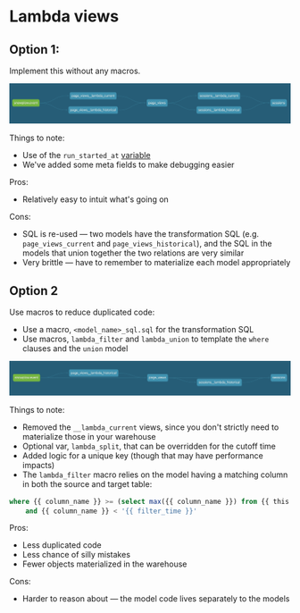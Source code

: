 # Lambda views

## Option 1:
Implement this without any macros.

![Option 1 DAG](etc/option-1-dag.png)


Things to note:
- Use of the `run_started_at` [variable](https://docs.getdbt.com/reference/dbt-jinja-functions/run_started_at/)
- We've added some meta fields to make debugging easier

Pros:
- Relatively easy to intuit what's going on

Cons:
- SQL is re-used — two models have the transformation SQL (e.g. `page_views_current` and `page_views_historical`), and the SQL in the models that union together the two relations are very similar
- Very brittle — have to remember to materialize each model appropriately

## Option 2
Use macros to reduce duplicated code:
- Use a macro, `<model_name>_sql.sql` for the transformation SQL
- Use macros, `lambda_filter` and `lambda_union` to template the `where` clauses and the `union` model

![Option 2 DAG](etc/option-2-dag.png)

Things to note:
- Removed the `__lambda_current` views, since you don't strictly need to materialize those in your warehouse
- Optional var, `lambda_split`, that can be overridden for the cutoff time
- Added logic for a unique key (though that may have performance impacts)
- The `lambda_filter` macro relies on the model having a matching column in both the source and target table:
```sql
where {{ column_name }} >= (select max({{ column_name }}) from {{ this }})
    and {{ column_name }} < '{{ filter_time }}'
```

Pros:
- Less duplicated code
- Less chance of silly mistakes
- Fewer objects materialized in the warehouse

Cons:
- Harder to reason about — the model code lives separately to the models
